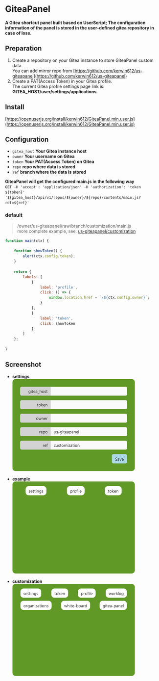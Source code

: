 # GiteaPanel  
**A Gitea shortcut panel built based on UserScript; The configuration information of the panel is stored in the user-defined gitea repository in case of loss.**  

## Preparation
1. Create a repository on your Gitea instance to store GiteaPanel custom data.  
You can add mirror repo from [https://github.com/kerwin612/us-giteapanel](https://github.com/kerwin612/us-giteapanel)
2. Create a PAT(Access Token) in your Gitea profile.  
The current Gitea profile settings page link is: **GITEA_HOST/user/settings/applications**

## Install
[https://openuserjs.org/install/kerwin612/GiteaPanel.min.user.js](https://openuserjs.org/install/kerwin612/GiteaPanel.min.user.js)

## Configuration  

* `gitea_host` **Your Gitea instance host**
* `owner` **Your username on Gitea**
* `token` **Your PAT(Access Token) on Gitea**
* `repo` **repo where data is stored**
* `ref` **branch where the data is stored**

**GiteaPanel will get the configured main.js in the following way**  
`GET -H 'accept': 'application/json' -H 'authorization': 'token ${token}' '${gitea_host}/api/v1/repos/${owner}/${repo}/contents/main.js?ref=${ref}'`  

### default  
> /owner/us-giteapanel/raw/branch/customization/main.js  
> more complete example, see: [us-giteapanel/customization](https://github.com/kerwin612/us-giteapanel/blob/customization/main.js)  
```js
function main(ctx) {

    function showToken() {
        alert(ctx.config.token);
    }

    return {
        labels: [
            {
                label: 'profile',
                click: () => {
                    window.location.href = `/${ctx.config.owner}`;
                }
            },
            {
                label: 'token',
                click: showToken
            }
        ]
    };

}
```

## Screenshot  

* **settings**  
![](./imgs/settings.png)  

* **example**  
![](./imgs/panel1.png)  

* **customization**  
![](./imgs/panel2.png)  

